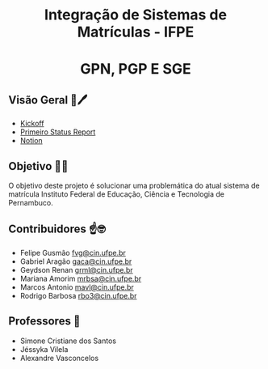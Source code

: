 <h1 align="center"> Integração de Sistemas de Matrículas - IFPE </h1>
<h1 align="center"> GPN, PGP E SGE </h1>

## Visão Geral :memo:🖊️
-   [Kickoff](https://github.com/gabrielaragao01/projeto-sistemas-integrados/tree/main/KickOff)
-   [Primeiro Status Report](https://github.com/gabrielaragao01/projeto-sistemas-integrados/tree/main/Primeiro%20Status%20Report)
-   [Notion](https://www.notion.so/Integra-o-de-Sistemas-IFPE-ec21be0f3d6744208923725738b729d1?pvs=4)

## Objetivo 🗿🍷
O objetivo deste projeto é solucionar uma problemática do atual sistema de matrícula Instituto Federal de Educação, Ciência e Tecnologia de Pernambuco.

## Contribuidores ☝️🤓
 - Felipe Gusmão <fvg@cin.ufpe.br>
 - Gabriel Aragão <gaca@cin.ufpe.br>
 - Geydson Renan <grml@cin.ufpe.br> 
 - Mariana Amorim <mrbsa@cin.ufpe.br>
 - Marcos Antonio <mavl@cin.ufpe.br>
 - Rodrigo Barbosa <rbo3@cin.ufpe.br>

## Professores 📏
 - Simone Cristiane dos Santos
 - Jéssyka Vilela
 - Alexandre Vasconcelos
